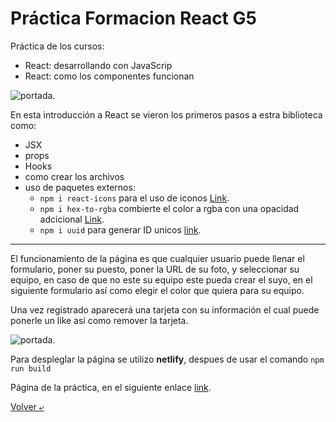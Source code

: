 # Práctica Formacion React G5

Práctica de los cursos:
* React: desarrollando con JavaScrip
* React: como los componentes  funcionan

![portada](./../img/01/portada.png).

En esta introducción a React se vieron los primeros pasos a estra biblioteca como:
* JSX
* props
* Hooks
* como crear los archivos
* uso de paquetes externos:
  * <code>npm i react-icons</code> para el uso de iconos [Link](https://react-icons.github.io/react-icons/).
  * <code>npm i hex-to-rgba</code> combierte el color a rgba con una opacidad adcicional [Link](https://www.npmjs.com/package/hex-to-rgba).
  * <code>npm i uuid</code> para generar ID unicos [link](https://github.com/uuidjs/uuid).

---

El funcionamiento de la página es que cualquier usuario puede llenar el formulario, poner su puesto, poner la URL de su foto, y seleccionar su equipo, en caso de que no este su equipo este pueda crear el suyo, en el siguiente formulario así como elegir el color que quiera para su equipo.

Una vez registrado aparecerá una tarjeta con su información el cual puede ponerle un like así como remover la tarjeta.

![portada](./../img/01/funcionamiento.png).

Para despleglar la página se utilizo **netlify**, despues de usar el comando <code>npm run build</code>

Página de la práctica, en el siguiente enlace [link](https://practicadeorganizacionalura.netlify.app/).

[Volver &ldca;](./../README.md)